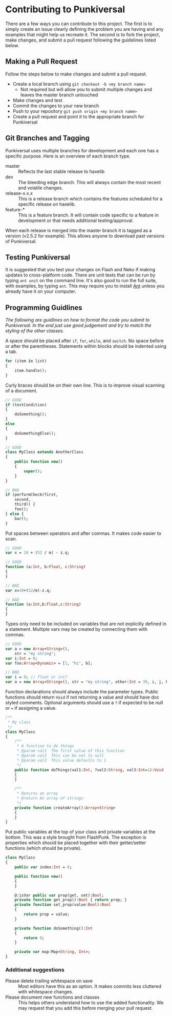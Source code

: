 # Contributing to Punkiversal

There are a few ways you can contribute to this project. The first is to simply create an issue clearly defining the problem you are having and any examples that might help us recreate it. The second is to fork the project, make changes, and submit a pull request following the guidelines listed below.

## Making a Pull Request

Follow the steps below to make changes and submit a pull request.

* Create a local branch using `git checkout -b <my branch name>`
  * Not required but will allow you to submit multiple changes and leaves the master branch untouched
* Make changes and test
* Commit the changes to your new branch
* Push to your repository `git push origin <my branch name>`
* Create a pull request and point it to the appropriate branch for Punkiversal

## Git Branches and Tagging

Punkiversal uses multiple branches for development and each one has a specific purpose. Here is an overview of each branch type.

<dl>
	<dt>master</dt>
	<dd>Reflects the last stable release to haxelib</dd>
	<dt>dev</dt>
	<dd>The bleeding edge branch. This will always contain the most recent and volatile changes.</dd>
	<dt>release-x.x.x</dt>
	<dd>This is a release branch which contains the features scheduled for a specific release on haxelib.</dd>
	<dt>feature-*</dt>
	<dd>This is a feature branch. It will contain code specific to a feature in development or that needs additional testing/approval.</dd>
</dl>

When each release is merged into the master branch it is tagged as a version (v2.5.2 for example). This allows anyone to download past versions of Punkiversal.

## Testing Punkiversal

It is suggested that you test your changes on Flash and Neko if making updates to cross-platform code. There are unit tests that can be run by typing `ant unit` on the command line. It's also good to run the full suite, with examples, by typing `ant`. This may require you to install [Ant](http://ant.apache.org/) unless you already have it on your computer.

## Programming Guidlines

_The following are guidlines on how to format the code you submit to Punkiversal. In the end just use good judgement and try to match the styling of the other classes._

A space should be placed after `if`, `for`, `while`, and `switch`. No space before or after the parentheses. Statements within blocks should be indented using a tab.

```haxe
for (item in list)
{
	item.handle();
}
```

Curly braces should be on their own line. This is to improve visual scanning of a document.

```haxe
// GOOD
if (testCondition)
{
	doSomething();
}
else
{
	doSomethingElse();
}

// GOOD
class MyClass extends AnotherClass
{
	public function new()
	{
		super();
	}
}

// BAD
if (performCheck(first,
	second,
	third)) {
	foo();
} else {
	bar();
}
```

Put spaces between operators and after commas. It makes code easier to scan.

```haxe
// GOOD
var x = 10 + (52 / m) - z.q;

// GOOD
function (a:Int, b:Float, c:String)
{
}

// BAD
var x=10+(52/m)-z.q;

// BAD
function (a:Int,b:Float,c:String)
{
}
```

Types only need to be included on variables that are not explicitly defined in a statement. Multiple vars may be created by connecting them with commas.

```haxe
// GOOD
var a = new Array<String>(),
	str = "my string";
var i:Int = 0;
var foo:Array<Dynamic> = [1, "hi", b];

// BAD
var i = 0; // float or int?
var a = new Array<String>(), str = "my string", other:Int = 39, i, j, k; // split into multiple lines
```

Function declarations should always include the parameter types. Public functions should return `Void` if not returning a value and should have doc styled comments. Optional arguments should use a `?` if expected to be null or `=` if assigning a value.

```haxe
/**
 * My class
 */
class MyClass
{
	/**
	 * A function to do things
	 * @param val1  The first value of this function
	 * @param val2  This can be set to null
	 * @param val3  This value defaults to 1
	 */
	public function doThings(val1:Int, ?val2:String, val3:Int=1):Void
	{
	}

	/**
	 * Returns an array
	 * @return An array of strings
	 */
	private function createArray():Array<String>
	{
	}
}
```

Put public variables at the top of your class and private variables at the bottom. This was a style brought from FlashPunk. The exception is properties which should be placed together with their getter/setter functions (which should be private).

```haxe
class MyClass
{
	public var index:Int = 0;

	public function new()
	{
	}

	@:isVar public var prop(get, set):Bool;
	private function get_prop():Bool { return prop; }
	private function set_prop(value:Bool):Bool
	{
		return prop = value;
	}

	private function doSomething():Int
	{
		return 0;
	}

	private var map:Map<String, Int>;
}
```

### Additional suggestions

<dl>
<dt>Please delete trailing whitespace on save</dt>
<dd>Most editors have this as an option. It makes commits less cluttered with whitespace changes.</dd>

<dt>Please document new functions and classes</dt>
<dd>This helps others understand how to use the added functionality. We may request that you add this before merging your pull request.</dd>
</dl>
